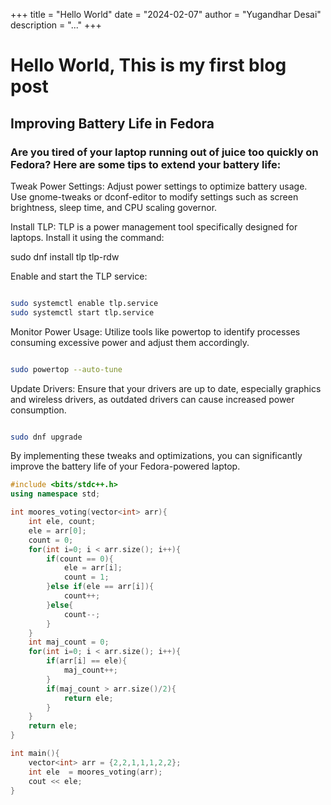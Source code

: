 
+++ 
title = "Hello World" 
date = "2024-02-07" 
author = "Yugandhar Desai" 
description = "..."
+++

# Hello World, This is my first blog post

## Improving Battery Life in Fedora


### Are you tired of your laptop running out of juice too quickly on Fedora? Here are some tips to extend your battery life:

Tweak Power Settings: Adjust power settings to optimize battery usage. Use gnome-tweaks or dconf-editor to modify settings such as screen brightness, sleep time, and CPU scaling governor.

Install TLP: TLP is a power management tool specifically designed for laptops. Install it using the command:

sudo dnf install tlp tlp-rdw

Enable and start the TLP service:

```bash

sudo systemctl enable tlp.service
sudo systemctl start tlp.service
```

Monitor Power Usage: Utilize tools like powertop to identify processes consuming excessive power and adjust them accordingly.

```bash

sudo powertop --auto-tune
```

Update Drivers: Ensure that your drivers are up to date, especially graphics and wireless drivers, as outdated drivers can cause increased power consumption.
```bash

sudo dnf upgrade

````
By implementing these tweaks and optimizations, you can significantly improve the battery life of your Fedora-powered laptop.

```c++
#include <bits/stdc++.h>
using namespace std;

int moores_voting(vector<int> arr){
    int ele, count;
    ele = arr[0];
    count = 0;
    for(int i=0; i < arr.size(); i++){
        if(count == 0){
            ele = arr[i];
            count = 1;
        }else if(ele == arr[i]){
            count++;
        }else{
            count--;
        }
    }
    int maj_count = 0;
    for(int i=0; i < arr.size(); i++){
        if(arr[i] == ele){
            maj_count++;
        }
        if(maj_count > arr.size()/2){
            return ele;
        }
    }
    return ele;
}

int main(){
    vector<int> arr = {2,2,1,1,1,2,2};
    int ele  = moores_voting(arr);
    cout << ele;
}
```